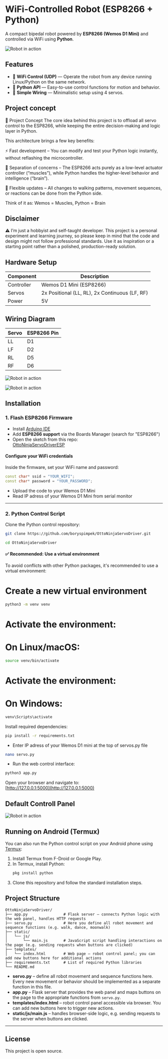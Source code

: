 # WiFi-Controlled Robot (ESP8266 + Python)

A compact bipedal robot powered by **ESP8266 (Wemos D1 Mini)** and controlled via WiFi using **Python**.

![Robot in action](images/5.jpg)


## Features

- 📡 **WiFi Control (UDP)** — Operate the robot from any device running Linux/Python on the same network.
- 🐍 **Python API** — Easy-to-use control functions for motion and behavior.
- 🔌 **Simple Wiring** — Minimalistic setup using 4 servos.

## Project concept

🧠 Project Concept
The core idea behind this project is to offload all servo control to the ESP8266, while keeping the entire decision-making and logic layer in Python.

This architecture brings a few key benefits:

⚡ Fast development – You can modify and test your Python logic instantly, without reflashing the microcontroller.

🧠 Separation of concerns – The ESP8266 acts purely as a low-level actuator controller (“muscles”), while Python handles the higher-level behavior and intelligence (“brain”).

🔄 Flexible updates – All changes to walking patterns, movement sequences, or reactions can be done from the Python side.

Think of it as:
Wemos = Muscles, 
Python = Brain

## Disclaimer

⚠️ I’m just a hobbyist and self-taught developer. This project is a personal experiment and learning journey, so please keep in mind that the code and design might not follow professional standards. Use it as inspiration or a starting point rather than a polished, production-ready solution.

## Hardware Setup

| Component   | Description                              |
|------------|------------------------------------------|
| Controller | Wemos D1 Mini (ESP8266)                  |
| Servos     | 2x Positional (LL, RL), 2x Continuous (LF, RF) |
| Power      | 5V                                       |

## Wiring Diagram

| Servo | ESP8266 Pin |
|-------|-------------|
| LL    | D1          |
| LF    | D2          |
| RL    | D5          |
| RF    | D6          |

![Robot in action](images/2.jpg)

![Robot in action](images/3.jpg)


## Installation

### 1. Flash ESP8266 Firmware

- Install [Arduino IDE](https://www.arduino.cc/en/software)
- Add **ESP8266 support** via the Boards Manager (search for "ESP8266")
- Open the sketch from this repo:  
  [OttoNinjaServoDriverESP](https://github.com/boryspimpek/OttoNinjaServoDriverESP)

#### Configure your WiFi credentials

Inside the firmware, set your WiFi name and password:

```cpp
const char* ssid = "YOUR_WIFI";
const char* password = "YOUR_PASSWORD";
```

- Upload the code to your Wemos D1 Mini
- Read IP adress of your Wemos D1 Mini from serial monitor
---

### 2. Python Control Script

Clone the Python control repository:

```bash
git clone https://github.com/boryspimpek/OttoNinjaServoDriver.git
```

```bash
cd OttoNinjaServoDriver
```


#### ✅ Recommended: Use a virtual environment

To avoid conflicts with other Python packages, it's recommended to use a virtual environment:

# Create a new virtual environment
```bash
python3 -m venv venv
```

# Activate the environment:
# On Linux/macOS:
```bash
source venv/bin/activate
```

# Activate the environment:
# On Windows:
```bash
venv\Scripts\activate
```

Install required dependencies:

```bash
pip install -r requirements.txt
```

- Enter IP adress of your Wemos D1 mini at the top of servos.py file

```bash
nano servo.py
```

- Run the web control interface:

```bash
python3 app.py
```

Open your browser and navigate to:  
[http://127.0.0.1:5000](http://127.0.0.1:5000)


## Default Controll Panel

![Robot in action](images/screenshot.png)

## Running on Android (Termux)

You can also run the Python control script on your Android phone using [Termux](https://termux.dev/en/):

1. Install Termux from F-Droid or Google Play.
2. In Termux, install Python:
   ```bash
   pkg install python
   ```
3. Clone this repository and follow the standard installation steps.

## Project Structure

```
OttoNinjaServoDriver/
├── app.py                # Flask server – connects Python logic with the web panel, handles HTTP requests
├── servo.py              # Here you define all robot movement and sequence functions (e.g. walk, dance, moonwalk)
├── static/
│   └── js/
│       └── main.js       # JavaScript script handling interactions on the page (e.g. sending requests when buttons are clicked)
├── templates/
│   └── index.html        # Web page – robot control panel; you can add new buttons here for additional actions
├── requirements.txt      # List of required Python libraries
└── README.md
```

- **servo.py** – define all robot movement and sequence functions here. Every new movement or behavior should be implemented as a separate function in this file.
- **app.py** – Flask server that provides the web panel and maps buttons on the page to the appropriate functions from `servo.py`.
- **templates/index.html** – robot control panel accessible via browser. You can add new buttons here to trigger new actions.
- **static/js/main.js** – handles browser-side logic, e.g. sending requests to the server when buttons are clicked.

---

## License

This project is open source.
